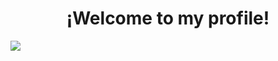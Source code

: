 <div align="center">
<h1 align="center">¡Welcome to my profile!</h1>
</div>

<img src="https://i.imgur.com/4Lg6aX9.png">

